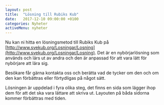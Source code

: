 ```yaml
---
layout: post
title:  "Lösning till Rubiks Kub"
date:   2017-12-10 09:00:00 +0100
categories: Nyheter
activeMenu: nyheter
---
```

Nu kan ni hitta en lösningsmetod till Rubiks Kub på [http://www.svekub.org/Losningar/Losning](http://www.svekub.org/Losningar/Losning). Det är en nybörjarlösning som används och lärs ut av andra och den är anpassad för att vara lätt för nybörjare att lära sig. 

Besökare får gärna kontakta oss och berätta vad de tycker om den och om den kan förbättras eller förtydligas på något sätt. 

Lösningen är uppdelad i fyra olika steg, det finns en sida som lägger ihop dem för att det ska vara lättare att skriva ut. Layouten på båda sidorna kommer förbättras med tiden. 
